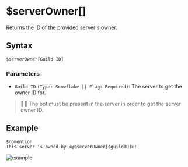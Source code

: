 # $serverOwner[]
Returns the ID of the provided server's owner.

## Syntax
```
$serverOwner[Guild ID]
```

### Parameters 
- `Guild ID` `(Type: Snowflake || Flag: Required)`: The server to get the owner ID for.

> 🧙‍♂️ The bot must be present in the server in order to get the server owner ID.

## Example
```
$nomention
This server is owned by <@$serverOwner[$guildID]>!
```
![example](https://user-images.githubusercontent.com/69215413/126378613-0ba28781-b199-4d8c-8117-cd050031ba09.png)
